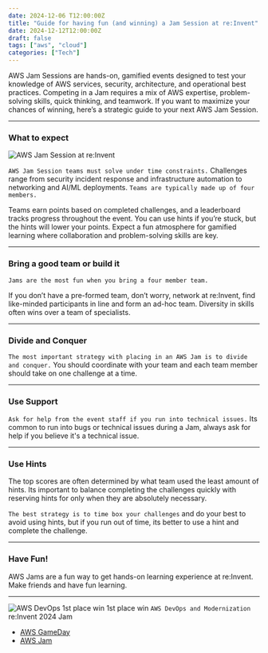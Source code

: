 ```yaml
---
date: 2024-12-06 T12:00:00Z
title: "Guide for having fun (and winning) a Jam Session at re:Invent"
date: 2024-12-12T12:00:00Z
draft: false
tags: ["aws", "cloud"]
categories: ["Tech"]
---
```


AWS Jam Sessions are hands-on, gamified events designed to test your knowledge of AWS services, security, architecture, and operational best practices. Competing in a Jam requires a mix of AWS expertise, problem-solving skills, quick thinking, and teamwork. If you want to maximize your chances of winning, here’s a strategic guide to your next AWS Jam Session.

---

### **What to expect**

![AWS Jam Session at re:Invent](/img/post/how-to-win-an-aws-jam-session-at-reinvent/reinvent_2024.jpg)

`AWS Jam Session teams must solve under time constraints.` Challenges range from security incident response and infrastructure automation to networking and AI/ML deployments.  `Teams are typically made up of four members.`

Teams earn points based on completed challenges, and a leaderboard tracks progress throughout the event. You can use hints if you’re stuck, but the hints will lower your points.  Expect a fun atmosphere for gamified learning where collaboration and problem-solving skills are key.

---

### **Bring a good team or build it**

`Jams are the most fun when you bring a four member team.`

If you don’t have a pre-formed team, don’t worry, network at re:Invent, find like-minded participants in line and form an ad-hoc team. Diversity in skills often wins over a team of specialists.

---

### **Divide and Conquer**

`The most important strategy with placing in an AWS Jam is to divide and conquer.`  You should coordinate with your team and each team member should take on one challenge at a time.

---

### **Use Support**

`Ask for help from the event staff if you run into technical issues.`  Its common to run into bugs or technical issues during a Jam, always ask for help if you believe it's a technical issue.

---

### **Use Hints**

The top scores are often determined by what team used the least amount of hints.  Its important to balance completing the challenges quickly with reserving hints for only when they are absolutely necessary.

`The best strategy is to time box your challenges` and do your best to avoid using hints, but if you run out of time, its better to use a hint and complete the challenge.

---
### **Have Fun!**

AWS Jams are a fun way to get hands-on learning experience at re:Invent.  Make friends and have fun learning.

---

![AWS DevOps 1st place win](/img/post/how-to-win-an-aws-jam-session-at-reinvent/david_whiteside_winning_reinvent_2024.jpg)
1st place win `AWS DevOps and Modernization` re:Invent 2024 Jam

- [AWS GameDay](https://aws.amazon.com/gameday)  
- [AWS Jam](https://aws.amazon.com/es/professional-services/jam/)  